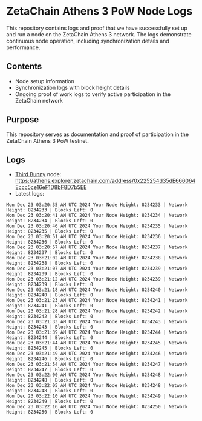 # ZetaChain Athens 3 PoW Node Logs
This repository contains logs and proof that we have successfully set up and run a node on the ZetaChain Athens 3 network. The logs demonstrate continuous node operation, including synchronization details and performance.

## Contents
- Node setup information
- Synchronization logs with block height details
- Ongoing proof of work logs to verify active participation in the ZetaChain network

## Purpose
This repository serves as documentation and proof of participation in the ZetaChain Athens 3 PoW testnet.

## Logs

- [Third Bunny](https://thirdbunny.xyz/) node: https://athens.explorer.zetachain.com/address/0x225254d35dE666064Eccc5ce16eF1D8bF8D7b5EE
- Latest logs:
```
Mon Dec 23 03:20:35 AM UTC 2024 Your Node Height: 8234233 | Network Height: 8234233 | Blocks Left: 0
Mon Dec 23 03:20:41 AM UTC 2024 Your Node Height: 8234234 | Network Height: 8234234 | Blocks Left: 0
Mon Dec 23 03:20:46 AM UTC 2024 Your Node Height: 8234235 | Network Height: 8234235 | Blocks Left: 0
Mon Dec 23 03:20:51 AM UTC 2024 Your Node Height: 8234236 | Network Height: 8234236 | Blocks Left: 0
Mon Dec 23 03:20:57 AM UTC 2024 Your Node Height: 8234237 | Network Height: 8234237 | Blocks Left: 0
Mon Dec 23 03:21:02 AM UTC 2024 Your Node Height: 8234238 | Network Height: 8234238 | Blocks Left: 0
Mon Dec 23 03:21:07 AM UTC 2024 Your Node Height: 8234239 | Network Height: 8234239 | Blocks Left: 0
Mon Dec 23 03:21:12 AM UTC 2024 Your Node Height: 8234239 | Network Height: 8234239 | Blocks Left: 0
Mon Dec 23 03:21:18 AM UTC 2024 Your Node Height: 8234240 | Network Height: 8234240 | Blocks Left: 0
Mon Dec 23 03:21:23 AM UTC 2024 Your Node Height: 8234241 | Network Height: 8234241 | Blocks Left: 0
Mon Dec 23 03:21:28 AM UTC 2024 Your Node Height: 8234242 | Network Height: 8234242 | Blocks Left: 0
Mon Dec 23 03:21:33 AM UTC 2024 Your Node Height: 8234243 | Network Height: 8234243 | Blocks Left: 0
Mon Dec 23 03:21:39 AM UTC 2024 Your Node Height: 8234244 | Network Height: 8234244 | Blocks Left: 0
Mon Dec 23 03:21:44 AM UTC 2024 Your Node Height: 8234245 | Network Height: 8234245 | Blocks Left: 0
Mon Dec 23 03:21:49 AM UTC 2024 Your Node Height: 8234246 | Network Height: 8234246 | Blocks Left: 0
Mon Dec 23 03:21:54 AM UTC 2024 Your Node Height: 8234247 | Network Height: 8234247 | Blocks Left: 0
Mon Dec 23 03:22:00 AM UTC 2024 Your Node Height: 8234248 | Network Height: 8234248 | Blocks Left: 0
Mon Dec 23 03:22:05 AM UTC 2024 Your Node Height: 8234248 | Network Height: 8234248 | Blocks Left: 0
Mon Dec 23 03:22:10 AM UTC 2024 Your Node Height: 8234249 | Network Height: 8234249 | Blocks Left: 0
Mon Dec 23 03:22:16 AM UTC 2024 Your Node Height: 8234250 | Network Height: 8234250 | Blocks Left: 0
```
